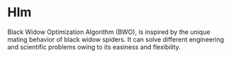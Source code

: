 # Hlm
Black Widow Optimization Algorithm (BWO), is inspired by the unique mating behavior of black widow spiders. It can solve different engineering and scientific problems owing to its easiness and flexibility. 
